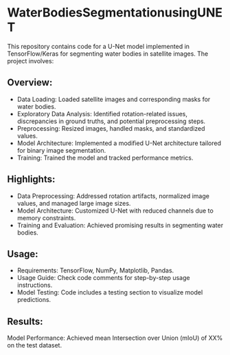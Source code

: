 # WaterBodiesSegmentationusingUNET
This repository contains code for a U-Net model implemented in TensorFlow/Keras for segmenting water bodies in satellite images. The project involves:

## Overview:
* Data Loading: Loaded satellite images and corresponding masks for water bodies.
* Exploratory Data Analysis: Identified rotation-related issues, discrepancies in ground truths, and potential preprocessing steps.
* Preprocessing: Resized images, handled masks, and standardized values.
* Model Architecture: Implemented a modified U-Net architecture tailored for binary image segmentation.
* Training: Trained the model and tracked performance metrics.
## Highlights:
* Data Preprocessing: Addressed rotation artifacts, normalized image values, and managed large image sizes.
* Model Architecture: Customized U-Net with reduced channels due to memory constraints.
* Training and Evaluation: Achieved promising results in segmenting water bodies.
## Usage:
* Requirements: TensorFlow, NumPy, Matplotlib, Pandas.
* Usage Guide: Check code comments for step-by-step usage instructions.
* Model Testing: Code includes a testing section to visualize model predictions.
## Results:
Model Performance: Achieved mean Intersection over Union (mIoU) of XX% on the test dataset.
